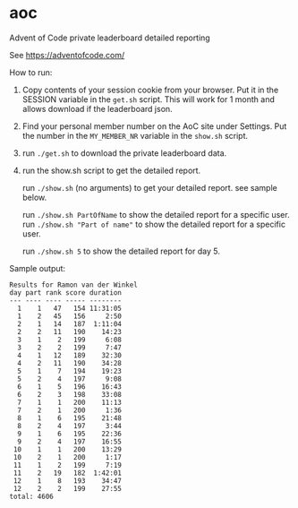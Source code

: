 # aoc
Advent of Code private leaderboard detailed reporting

See https://adventofcode.com/

How to run:
1) Copy contents of your session cookie from your browser.
   Put it in the SESSION variable in the `get.sh` script.
   This will work for 1 month and allows download if the leaderboard json.
   
2) Find your personal member number on the AoC site under Settings.
   Put the number in the `MY_MEMBER_NR` variable in the `show.sh` script.
   
3) run `./get.sh` to download the private leaderboard data.

4) run the show.sh script to get the detailed report.

   run `./show.sh` (no arguments) to get your detailed report.
   see sample below.

   run `./show.sh PartOfName` to show the detailed report for a specific user.
   run `./show.sh "Part of name"` to show the detailed report for a specific user.

   run `./show.sh 5` to show the detailed report for day 5.

Sample output:

    Results for Ramon van der Winkel
    day part rank score duration
    --- ---- ---- ----- --------
      1    1   47   154 11:31:05
      1    2   45   156     2:50
      2    1   14   187  1:11:04
      2    2   11   190    14:23
      3    1    2   199     6:08
      3    2    2   199     7:47
      4    1   12   189    32:30
      4    2   11   190    34:28
      5    1    7   194    19:23
      5    2    4   197     9:08
      6    1    5   196    16:43
      6    2    3   198    33:08
      7    1    1   200    11:13
      7    2    1   200     1:36
      8    1    6   195    21:48
      8    2    4   197     3:44
      9    1    6   195    22:36
      9    2    4   197    16:55
     10    1    1   200    13:29
     10    2    1   200     1:17
     11    1    2   199     7:19
     11    2   19   182  1:42:01
     12    1    8   193    34:47
     12    2    2   199    27:55
    total: 4606
 
